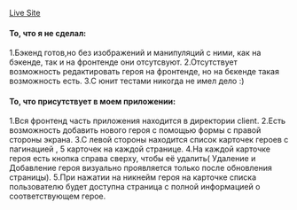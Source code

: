 [Live Site](https://maxim-savchuk-superheroes.netlify.app/)

#### То, что я не сделал:

1.Бэкенд готов,но без изображений и манипуляций с ними, как на бэкенде, так и на фронтенде они отсутсвуют.
2.Отсутствует возможность редактировать героя на фронтенде, но на бєкенде такая возможность есть.
3.С юнит тестами никогда не имел дело :)

#### То, что присутствует в моем приложении:

1.Вся фронтенд часть приложения находится в директории client.
2.Есть возможность добавить нового героя с помощью формы с правой стороны экрана.
3.С левой стороны находится список карточек героев с пагинацией , 5 карточек на каждой странице.
4.На каждой карточке героя есть кнопка справа сверху, чтобы её удалить( Удаление и Добавление героя визуально проявляется только после обновления страницы).
5.При нажатии на никнейм героя на карточке списка пользователю будет доступна страница с полной информацией о соответствующем герое.
